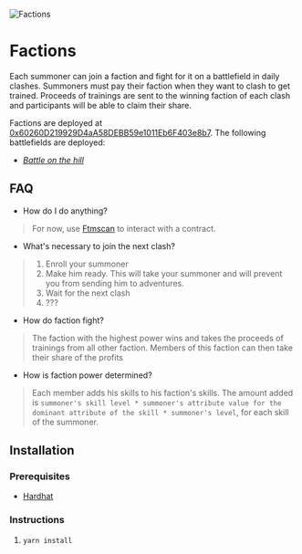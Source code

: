 ![Factions](https://static.wikia.nocookie.net/travelogue/images/7/77/Factions_realms.jpg/revision/latest/scale-to-width-down/840?cb=20170714014105)

# Factions

Each summoner can join a faction and fight for it on a battlefield in daily clashes.
Summoners must pay their faction when they want to clash to get trained.
Proceeds of trainings are sent to the winning faction of each clash and participants will be able to claim their share.

Factions are deployed at [0x60260D219929D4aA58DEBB59e1011Eb6F403e8b7](https://ftmscan.com/address/0x60260D219929D4aA58DEBB59e1011Eb6F403e8b7).
The following battlefields are deployed:

- [*Battle on the hill*](https://ftmscan.com/address/0x0AB92823E2Da5aeA6143D50bea4540Db6170d535)

## FAQ

- How do I do anything?

> For now, use [Ftmscan](https://ftmscan.com/) to interact with a contract.

- What's necessary to join the next clash?

> 1. Enroll your summoner
> 2. Make him ready. This will take your summoner and will prevent you from sending him to adventures.
> 3. Wait for the next clash
> 4. ???

- How do faction fight?

> The faction with the highest power wins and takes the proceeds of trainings from all other faction. Members of this faction can then take their share of the profits

- How is faction power determined?

> Each member adds his skills to his faction's skills. The amount added is `summoner's skill level * summoner's attribute value for the dominant attribute of the skill * summoner's level`, for each skill of the summoner.

## Installation

### Prerequisites

- [Hardhat](https://hardhat.org/getting-started/#installation)

### Instructions

1. `yarn install`
